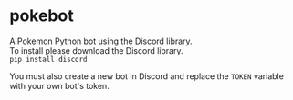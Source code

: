 # pokebot
A Pokemon Python bot using the Discord library.\
To install please download the Discord library.\
`pip install discord `

You must also create a new bot in Discord and replace the `TOKEN` variable with your own bot's token.
